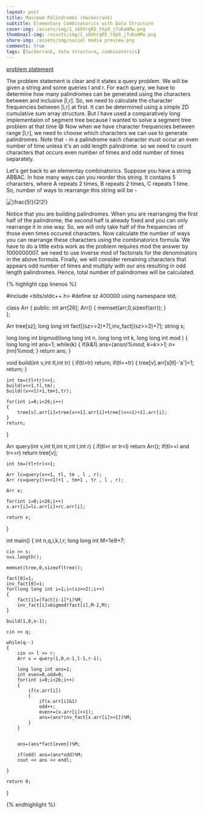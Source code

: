 ```yaml
---
layout: post
title: Maximum Palindromes (Hackerrank)
subtitle: Elementary Combinatorics with Data Structure
cover-img: /assets/img/1_s6hhrgR5_tXpO_j7uKaHMw.png
thumbnail-img: /assets/img/1_s6hhrgR5_tXpO_j7uKaHMw.png
share-img: /assets/img/social media preview.png
comments: true
tags: [hackerrank, data structure, combinatorics]
---
```

<!-- Google Tag Manager (noscript) -->
<noscript><iframe src="https://www.googletagmanager.com/ns.html?id=GTM-KZRMQJ3"
height="0" width="0" style="display:none;visibility:hidden"></iframe></noscript>
<!-- End Google Tag Manager (noscript) -->

[problem statement](https://www.hackerrank.com/challenges/maximum-palindromes/problem)

The problem statement is clear and it states a query problem. We will be given a string and some queries l and r. For each query, we have to determine how many palindromes can be generated using the characters between and inclusive [l,r]. So, we need to calculate the character frequencies between [l,r] at first. It can be determined using a simple 2D cumulative sum array structure. But I have used a comparatively long implementaion of segment tree because I wanted to solve a segment tree problem at that time :smile: Now when we have character frequencies between range [l,r], we need to choose which characters we can use to generate palindromes. Note that - in a palindrome each character must occur an even number of time unless it's an odd length palindrome. so we need to count characters that occurs even number of times and odd number of times separately.

Let's get back to an elementay combinatorics. Suppose you have a string ABBAC. In how many ways can you reorder this string. It contains 5 characters, where A repeats 2 times, B repeats 2 times, C repeats 1 time. So, number of ways to rearrange this string will be - 

<img src="https://latex.codecogs.com/gif.latex?\frac{5!}{2!2!}" title="\frac{5!}{2!2!}" />

Notice that you are building palindromes. When you are rearranging the first half of the palindrome, the second half is already fixed and you can only rearrange it in one way. So, we will only take half of the frequencies of those even times occured characters. Now calculate the number of ways you can rearrange these characters using the combinatorics formula. We have to do a little extra work as the problem requires mod the answer by 1000000007. we need to use inverse mod of factorials for the denominators in the above formula. Finally, we will consider remaining characters that appears odd number of times and multiply with our ans resulting in odd length palindromes. Hence, total number of palindromes will be calculated.

{% highlight cpp linenos %}

#include <bits/stdc++.h>
#define sz 400000
using namespace std;

class Arr
{
  public:
  int arr[26];
  Arr()
  {
      memset(arr,0,sizeof(arr));
  }  
};

Arr tree[sz];
long long int fact[(sz>>2)+7],inv_fact[(sz>>2)+7];
string s;

long long int bigmod(long long int n, long long int k, long long int mod )
{
    long long int ans=1;
    while(k)
    {
        if(k&1)
            ans=(ans*n)%mod;
        k=k>>1;
        n=(n*n)%mod;
    }
    return ans;
}

void build(int v,int tl,int tr)
{
    if(tl>tr) return;
    if(tl==tr) 
    {
        tree[v].arr[s[tl]-'a']=1;
        return;
    }
    
    int tm=(tl+tr)>>1;
    build(v<<1,tl,tm);
    build((v<<1)+1,tm+1,tr);
    
    for(int i=0;i<26;i++)
    {
        tree[v].arr[i]=tree[v<<1].arr[i]+tree[(v<<1)+1].arr[i];
    }
    return;
}

Arr query(int v,int tl,int tr,int l,int r)
{
    if(tl>r or tr<l) return Arr();
    if(tl>=l and tr<=r) return tree[v];
    
    int tm=(tl+tr)>>1;
    
    Arr lc=query(v<<1, tl, tm , l , r);
    Arr rc=query((v<<1)+1 , tm+1 , tr , l , r);
    
    Arr x;
    
    for(int i=0;i<26;i++)
    x.arr[i]=lc.arr[i]+rc.arr[i];
    
    return x;
}

int main()
{
    int n,q,i,k,l,r;
    long long int M=1e9+7;
    
    cin >> s;
    n=s.length();
    
    memset(tree,0,sizeof(tree));
    
    fact[0]=1;
    inv_fact[0]=1;
    for(long long int i=1;i<(sz>>2);i++)
    {
        fact[i]=(fact[i-1]*i)%M;
        inv_fact[i]=bigmod(fact[i],M-2,M);
    }
    
    build(1,0,n-1);
    
    cin >> q;
    
    while(q--)
    {
        cin >> l >> r;
        Arr x = query(1,0,n-1,l-1,r-1);
        
        long long int ans=1;
        int even=0,odd=0;
        for(int i=0;i<26;i++)
        {
            if(x.arr[i])
            {
                if(x.arr[i]&1)
                odd++;
                even+=(x.arr[i]>>1);
                ans=(ans*inv_fact[x.arr[i]>>1])%M;
            }
        }
        
        
        ans=(ans*fact[even])%M;
        
        if(odd) ans=(ans*odd)%M;
        cout << ans << endl;
        
    }
    
    return 0;
}

{% endhighlight %}

